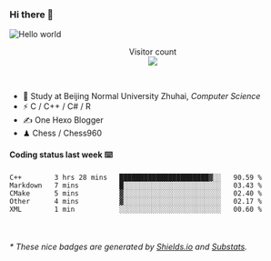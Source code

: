 ### Hi there 👋


<img src="https://raw.githubusercontent.com/sagar-viradiya/sagar-viradiya/master/resources/banner.png" alt="Hello world">
<p align="center"> 
  Visitor count<br/>
  <img src="https://profile-counter.glitch.me/youszoe/count.svg" />
</p>

<br/>


- 🍻  Study at Beijing Normal University Zhuhai, _Computer Science_
- ⚡  C / C++ / C# / R
- ✍️  One Hexo Blogger
- ♟  Chess / Chess960 


#### Coding status last week ⌨️

<!--START_SECTION:waka-->
```text
C++        3 hrs 28 mins   ██████████████████████▓░░   90.59 % 
Markdown   7 mins          █░░░░░░░░░░░░░░░░░░░░░░░░   03.43 % 
CMake      5 mins          ▓░░░░░░░░░░░░░░░░░░░░░░░░   02.40 % 
Other      4 mins          ▓░░░░░░░░░░░░░░░░░░░░░░░░   02.17 % 
XML        1 min           ░░░░░░░░░░░░░░░░░░░░░░░░░   00.60 % 
```
<!--END_SECTION:waka-->

<br/>
<center><img src="http://ghchart.rshah.org/409ba5/yousazoe" alt="" /></center>


<h6>* These nice badges are generated by <a href="https://shields.io/">Shields.io</a> and <a href="https://github.com/spencerwooo/Substats">Substats</a>.</h6>
